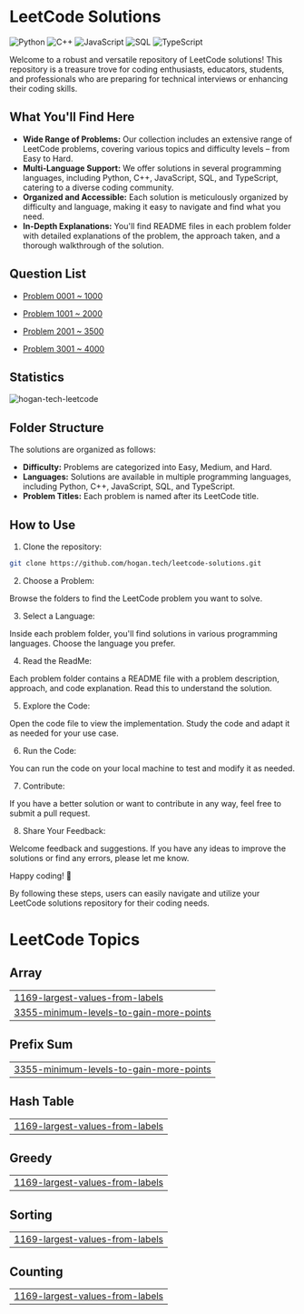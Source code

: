 # LeetCode Solutions

![Python](https://img.shields.io/badge/language-Python-blue.svg)
![C++](https://img.shields.io/badge/language-C++-orange.svg)
![JavaScript](https://img.shields.io/badge/language-JavaScript-yellow.svg)
![SQL](https://img.shields.io/badge/language-SQL-lightgrey.svg)
![TypeScript](https://img.shields.io/badge/language-TypeScript-blue.svg)

Welcome to a robust and versatile repository of LeetCode solutions! This repository is a treasure trove for coding enthusiasts, educators, students, and professionals who are preparing for technical interviews or enhancing their coding skills.

## What You'll Find Here

- **Wide Range of Problems:** Our collection includes an extensive range of LeetCode problems, covering various topics and difficulty levels – from Easy to Hard.
- **Multi-Language Support:** We offer solutions in several programming languages, including Python, C++, JavaScript, SQL, and TypeScript, catering to a diverse coding community.
- **Organized and Accessible:** Each solution is meticulously organized by difficulty and language, making it easy to navigate and find what you need.
- **In-Depth Explanations:** You'll find README files in each problem folder with detailed explanations of the problem, the approach taken, and a thorough walkthrough of the solution.

## Question List

- [Problem 0001 ~ 1000](./Question_List_0001_1000.md)

- [Problem 1001 ~ 2000](./Question_List_1001_2000.md)

- [Problem 2001 ~ 3500](./Question_List_2001_3000.md)

- [Problem 3001 ~ 4000](./Question_List_3001_4000.md)


## Statistics

<img src="https://leetcard.jacoblin.cool/hogantech" alt="hogan-tech-leetcode" />

## Folder Structure

The solutions are organized as follows:

- **Difficulty:** Problems are categorized into Easy, Medium, and Hard.
- **Languages:** Solutions are available in multiple programming languages, including Python, C++, JavaScript, SQL, and TypeScript.
- **Problem Titles:** Each problem is named after its LeetCode title.



## How to Use

1. Clone the repository:

```bash
git clone https://github.com/hogan.tech/leetcode-solutions.git
```

2. Choose a Problem:

Browse the folders to find the LeetCode problem you want to solve.

3. Select a Language:

Inside each problem folder, you'll find solutions in various programming languages. Choose the language you prefer.

4. Read the ReadMe:

Each problem folder contains a README file with a problem description, approach, and code explanation. Read this to understand the solution.

5. Explore the Code:

Open the code file to view the implementation. Study the code and adapt it as needed for your use case.

6. Run the Code:

You can run the code on your local machine to test and modify it as needed.

7. Contribute:

If you have a better solution or want to contribute in any way, feel free to submit a pull request.

8. Share Your Feedback:

Welcome feedback and suggestions. If you have any ideas to improve the solutions or find any errors, please let me know.

Happy coding! 🚀

By following these steps, users can easily navigate and utilize your LeetCode solutions repository for their coding needs.



<!---LeetCode Topics Start-->
# LeetCode Topics
## Array
|  |
| ------- |
| [1169-largest-values-from-labels](https://github.com/hogan-tech/leetcode-solution/tree/master/1169-largest-values-from-labels) |
| [3355-minimum-levels-to-gain-more-points](https://github.com/hogan-tech/leetcode-solution/tree/master/3355-minimum-levels-to-gain-more-points) |
## Prefix Sum
|  |
| ------- |
| [3355-minimum-levels-to-gain-more-points](https://github.com/hogan-tech/leetcode-solution/tree/master/3355-minimum-levels-to-gain-more-points) |
## Hash Table
|  |
| ------- |
| [1169-largest-values-from-labels](https://github.com/hogan-tech/leetcode-solution/tree/master/1169-largest-values-from-labels) |
## Greedy
|  |
| ------- |
| [1169-largest-values-from-labels](https://github.com/hogan-tech/leetcode-solution/tree/master/1169-largest-values-from-labels) |
## Sorting
|  |
| ------- |
| [1169-largest-values-from-labels](https://github.com/hogan-tech/leetcode-solution/tree/master/1169-largest-values-from-labels) |
## Counting
|  |
| ------- |
| [1169-largest-values-from-labels](https://github.com/hogan-tech/leetcode-solution/tree/master/1169-largest-values-from-labels) |
<!---LeetCode Topics End-->